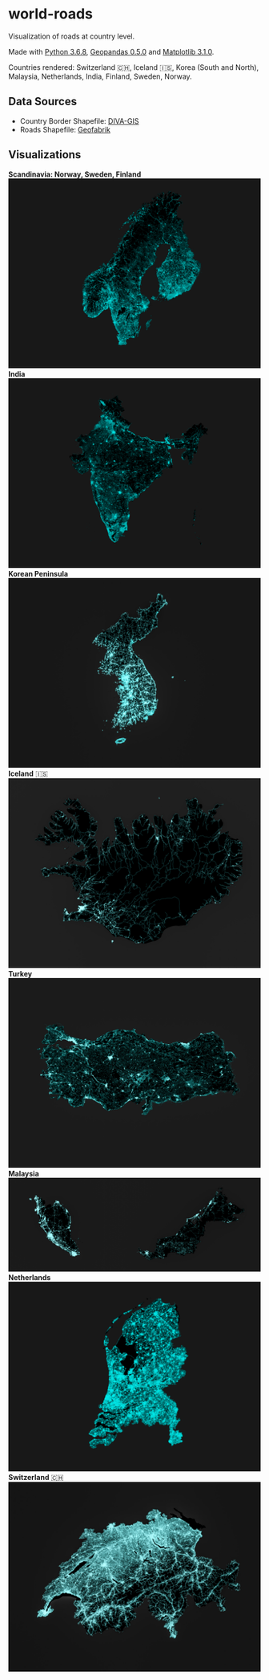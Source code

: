 # world-roads

Visualization of roads at country level.

Made with [Python 3.6.8](https://www.python.org/), [Geopandas 0.5.0](http://geopandas.org/) and [Matplotlib 3.1.0](https://matplotlib.org/). 

Countries rendered: Switzerland 🇨🇭, Iceland 🇮🇸, Korea (South and North), Malaysia, Netherlands, India, Finland, Sweden, Norway.

## Data Sources

- Country Border Shapefile: [DIVA-GIS](https://www.diva-gis.org/gdata)
- Roads Shapefile: [Geofabrik](http://download.geofabrik.de/index.html)

## Visualizations

**Scandinavia: Norway, Sweden, Finland**
![](figures/NOR_SWE_FIN.png)
**India**
![](figures/IND.png)
**Korean Peninsula**
![](figures/KOR_PRK.jpg)
**Iceland** 🇮🇸
![](figures/ISL.jpg)
**Turkey**
![](figures/TUR.jpg)
**Malaysia**
![](figures/MYS.jpg)
**Netherlands**
![](figures/NLD.png)
**Switzerland** 🇨🇭
![](figures/CHE.jpg)




